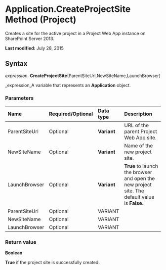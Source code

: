 
# Application.CreateProjectSite Method (Project)
Creates a site for the active project in a Project Web App instance on SharePoint Server 2013.

 **Last modified:** July 28, 2015


## Syntax

 _expression_. **CreateProjectSite**(ParentSiteUrl,NewSiteName,LaunchBrowser)

 _expression_A variable that represents an  **Application** object.


### Parameters



|**Name**|**Required/Optional**|**Data type**|**Description**|
|:-----|:-----|:-----|:-----|
|ParentSiteUrl|Optional| **Variant**|URL of the parent Project Web App site.|
|NewSiteName|Optional| **Variant**|Name of the new project site.|
|LaunchBrowser|Optional| **Variant**| **True** to launch the browser and open the new project site. The default value is **False**.|
|ParentSiteUrl|Optional|VARIANT||
|NewSiteName|Optional|VARIANT||
|LaunchBrowser|Optional|VARIANT||

### Return value

 **Boolean**

 **True** if the project site is successfully created.

